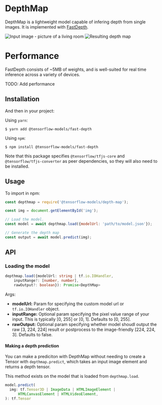 # DepthMap

DepthMap is a lightweight model capable of infering depth from single images. It is implemented with [FastDepth](https://arxiv.org/abs/1903.03273).

![Input image - picture of a living room](https://github.com/grasskin/tfjs-models/blob/master/depth-map/demo/livingroom.jpg) ![Resulting depth map](https://github.com/grasskin/tfjs-models/blob/master/depth-map/demo/output.jpg)

# Performance

FastDepth consists of ~5MB of weights, and is well-suited for real time inference across a variety of devices.

TODO: Add performance

## Installation

And then in your project:

Using `yarn`:

    $ yarn add @tensorflow-models/fast-depth

Using `npm`:

    $ npm install @tensorflow-models/fast-depth

Note that this package specifies `@tensorflow/tfjs-core` and `@tensorflow/tfjs-converter` as peer dependencies, so they will also need to be installed.

## Usage

To import in npm:
```js
const depthmap = require('@tensorflow-models/depth-map');

const img = document.getElementById('img');

// Load the model.
const model = await depthmap.load({modelUrl: 'path/to/model.json'});

// Generate the depth map
const output = await model.predict(img);
```
## API

### Loading the model
```ts
depthmap.load({modelUrl: string | tf.io.IOHandler,
    inputRange?: [number, number],
    rawOutput?: boolean}): Promise<DepthMap>
```

Args:
- **modelUrl:** Param for specifying the custom model url or `tf.io.IOHandler` object.
- **inputRange:** Optional param specifying the pixel value range of your input. This is typically [0, 255] or [0, 1].
Defaults to [0, 255].
- **rawOutput:** Optional param specifying whether model shoudl output the raw [3, 224, 224] result or postprocess to
the image-friendly [224, 224, 3]. Defaults to false.


#### Making a depth prediction

You can make a prediciton with DepthMap without needing to create a Tensor
with `depthmap.predict`, which takes an input image element and returns a
depth tensor.

This method exists on the model that is loaded from `depthmap.load`.

```ts
model.predict(
  img: tf.Tensor3D | ImageData | HTMLImageElement |
      HTMLCanvasElement | HTMLVideoElement,
): tf.Tensor
```
